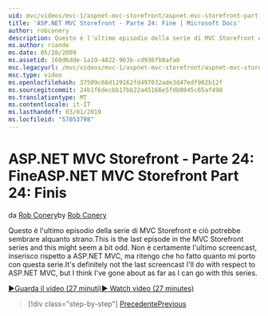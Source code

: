 ```yaml
---
uid: mvc/videos/mvc-1/aspnet-mvc-storefront/aspnet-mvc-storefront-part-24-finis
title: 'ASP.NET MVC Storefront - Parte 24: Fine | Microsoft Docs'
author: robconery
description: Questo è l'ultimo episodio della serie di MVC Storefront e ciò potrebbe sembrare alquanto strano. Non è certamente l'ultimo screencast, inserisco rispetto ad ASP.NET...
ms.author: riande
ms.date: 05/28/2009
ms.assetid: 160d6dde-1a19-4822-963b-cd936fb8afa0
msc.legacyurl: /mvc/videos/mvc-1/aspnet-mvc-storefront/aspnet-mvc-storefront-part-24-finis
msc.type: video
ms.openlocfilehash: 37509c68d129162fd497032ade3d47edf982b12f
ms.sourcegitcommit: 24b1f6decbb17bb22a45166e5fdb0845c65af498
ms.translationtype: MT
ms.contentlocale: it-IT
ms.lasthandoff: 03/01/2019
ms.locfileid: "57053798"
---
```

<a name="aspnet-mvc-storefront-part-24-finis"></a><span data-ttu-id="55179-104">ASP.NET MVC Storefront - Parte 24: Fine</span><span class="sxs-lookup"><span data-stu-id="55179-104">ASP.NET MVC Storefront Part 24: Finis</span></span>
====================
<span data-ttu-id="55179-105">da [Rob Conery](https://github.com/robconery)</span><span class="sxs-lookup"><span data-stu-id="55179-105">by [Rob Conery](https://github.com/robconery)</span></span>

<span data-ttu-id="55179-106">Questo è l'ultimo episodio della serie di MVC Storefront e ciò potrebbe sembrare alquanto strano.</span><span class="sxs-lookup"><span data-stu-id="55179-106">This is the last episode in the MVC Storefront series and this might seem a bit odd.</span></span> <span data-ttu-id="55179-107">Non è certamente l'ultimo screencast, inserisco rispetto a ASP.NET MVC, ma ritengo che ho fatto quanto mi porto con questa serie.</span><span class="sxs-lookup"><span data-stu-id="55179-107">It's definitely not the last screencast I'll do with respect to ASP.NET MVC, but I think I've gone about as far as I can go with this series.</span></span>

[<span data-ttu-id="55179-108">&#9654;Guarda il video (27 minuti)</span><span class="sxs-lookup"><span data-stu-id="55179-108">&#9654; Watch video (27 minutes)</span></span>](https://channel9.msdn.com/Blogs/ASP-NET-Site-Videos/aspnet-mvc-storefront-part-24-finis)

> [!div class="step-by-step"]
> [<span data-ttu-id="55179-109">Precedente</span><span class="sxs-lookup"><span data-stu-id="55179-109">Previous</span></span>](aspnet-mvc-storefront-part-23-getting-started-with-domain-driven-design.md)
